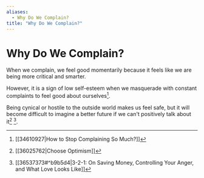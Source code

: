 ```yaml
---
aliases:
  - Why Do We Complain?
title: "Why Do We Complain?"
---
```


# Why Do We Complain?

When we complain, we feel good momentarily because it feels like we are being more critical and smarter.

However, it is a sign of low self-esteem when we masquerade with constant complaints to feel good about ourselves[^1].

Being cynical or hostile to the outside world makes us feel safe, but it will become difficult to imagine a better future if we can't positively talk about it[^2] [^3].

[^1]: [[34610927|How to Stop Complaining So Much?]]
[^2]: [[36025762|Choose Optimism]]
[^3]: [[36537373#^b9b5d4|3-2-1: On Saving Money, Controlling Your Anger, and What Love Looks Like]]